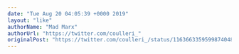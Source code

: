 ```yaml
---
date: "Tue Aug 20 04:05:39 +0000 2019"
layout: "like"
authorName: "Mad Marx"
authorUrl: "https://twitter.com/coulleri_"
originalPost: "https://twitter.com/coulleri_/status/1163663359599874048"
---
```

